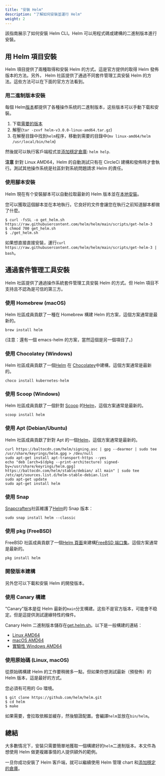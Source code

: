 ```yaml
---
title: "安裝 Helm"
description: "了解如何安裝並運行 Helm"
weight: 2
---
```


該指南展示了如何安裝 Helm CLI。Helm 可以用程式碼或建構的二進制版本進行安裝。

## 用 Helm 項目安裝

Helm 項目提供了兩種取得和安裝 Helm 的方式。這是官方提供的取得 Helm 發佈版本的方法。另外，
Helm 社區提供了通過不同套件管理工具安裝 Helm 的方法。這些方法可以在下面的官方方法看到。

### 用二進制版本安裝

每個 Helm[版本](https://github.com/helm/helm/releases)都提供了各種操作系统的二進制版本，这些版本可以手動下载和安裝。

1. 下载[需要的版本](https://github.com/helm/helm/releases)
2. 解壓(`tar -zxvf helm-v3.0.0-linux-amd64.tar.gz`)
3. 在解壓目錄中找到`helm`程序，移動到需要的目錄中(`mv linux-amd64/helm /usr/local/bin/helm`)

然後就可以執行客戶端程式並[添加穩定倉庫](https://helm.sh/zh/docs/intro/quickstart/#初始化): `helm help`.

**注意** 針對 Linux AMD64，Helm 的自動測試只有在 CircleCi 建構和發佈時才會執行。測試其他操作系统是社區針對系統問題請求 Helm 的責任。

### 使用腳本安裝

Helm 現在有个安裝腳本可以自動拉取最新的 Helm 版本並在[本地安裝](https://raw.githubusercontent.com/helm/helm/main/scripts/get-helm-3)。

您可以獲取這個腳本並在本地執行。它良好的文件會讓您在執行之前知道腳本都做了什麼。

```console
$ curl -fsSL -o get_helm.sh https://raw.githubusercontent.com/helm/helm/main/scripts/get-helm-3
$ chmod 700 get_helm.sh
$ ./get_helm.sh
```

如果想直接直接安裝，運行`curl https://raw.githubusercontent.com/helm/helm/main/scripts/get-helm-3 | bash`。

## 通過套件管理工具安裝

Helm 社區提供了通過操作系統套件管理工具安裝 Helm 的方式。但 Helm 項目不支持且不認為是可信的第三方。

### 使用 Homebrew (macOS)

Helm 社區成員貢獻了一種在 Homebrew 構建 Helm 的方案，這個方案通常是最新的。

```console
brew install helm
```

(注意：還有一個 emacs-helm 的方案，當然這個是另一個項目了。)

### 使用 Chocolatey (Windows)

Helm 社區成員貢獻了一個[Helm](https://chocolatey.org/packages/kubernetes-helm) 在 [Chocolatey](https://chocolatey.org/)中建構，這個方案通常是最新的。

```console
choco install kubernetes-helm
```

### 使用 Scoop (Windows)

Helm 社區成員貢獻了一個針對 [Scoop](https://scoop.sh) 的[Helm](https://github.com/ScoopInstaller/Main/blob/master/bucket/helm.json)，這個方案通常是最新的。

```console
scoop install helm
```

### 使用 Apt (Debian/Ubuntu)

Helm 社區成員貢獻了針對 Apt 的一個[Helm](https://helm.baltorepo.com/stable/debian/)，這個方案通常是最新的。

```console
curl https://baltocdn.com/helm/signing.asc | gpg --dearmor | sudo tee /usr/share/keyrings/helm.gpg > /dev/null
sudo apt-get install apt-transport-https --yes
echo "deb [arch=$(dpkg --print-architecture) signed-by=/usr/share/keyrings/helm.gpg] https://baltocdn.com/helm/stable/debian/ all main" | sudo tee /etc/apt/sources.list.d/helm-stable-debian.list
sudo apt-get update
sudo apt-get install helm
```

### 使用 Snap

[Snapcrafters](https://github.com/snapcrafters)社區維護了[Helm](https://snapcraft.io/helm)的 Snap 版本：

```console
sudo snap install helm --classic
```

### 使用 pkg (FreeBSD)

FreeBSD 社區成員貢獻了一個[Helm 頁面](https://www.freshports.org/sysutils/helm)来建構[FreeBSD
端口集](https://man.freebsd.org/ports)。這個方案通常是最新的。

```console
pkg install helm
```

### 開發版本建構

另外您可以下載和安裝 Helm 的開發版本。

### 使用 Canary 構建

"Canary"版本是從 Helm 最新的`main`分支構建。这些不是官方版本，可能會不稳定。但是這提供測試邊緣特性的條件。

Canary Helm 二進制版本儲存在[get.helm.sh](https://get.helm.sh)。以下是一般構建的連結：

- [Linux AMD64](https://get.helm.sh/helm-canary-linux-amd64.tar.gz)
- [macOS AMD64](https://get.helm.sh/helm-canary-darwin-amd64.tar.gz)
- [實驗性 Windows AMD64](https://get.helm.sh/helm-canary-windows-amd64.zip)

### 使用原始碼 (Linux, macOS)

從原始碼構建 Helm 的工作要稍微多一點，但如果你想測試最新（預發佈）的 Helm 版本，這是最好的方式。

您必須有可用的 Go 環境。

```console
$ git clone https://github.com/helm/helm.git
$ cd helm
$ make
```

如果需要，會拉取依賴並緩存，然後驗證配置。會編譯`helm`並放在`bin/helm`。

## 總結

大多數情况下，安裝只需要簡單地獲取一個構建好的`helm`二進制版本。本文件為想使用 Helm 做更複雜事情的人提供額外的範例。

一旦你成功安裝了 Helm 客戶端，就可以繼續使用 Helm 管理 chart 和[添加穩定的倉庫](https://helm.sh/zh/docs/intro/quickstart/#初始化)。
